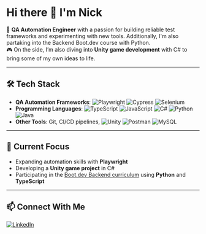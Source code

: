 # Hi there 👋 I'm Nick  

🚀 **QA Automation Engineer** with a passion for building reliable test frameworks and experimenting with new tools. Additionally, I'm also partaking into the Backend Boot.dev course with Python.  
🎮 On the side, I’m also diving into **Unity game development** with C# to bring some of my own ideas to life.  

---

## 🛠 Tech Stack
- **QA Automation Frameworks**: ![Playwright](https://img.shields.io/badge/-Playwright-2EAD33?logo=playwright&logoColor=white) ![Cypress](https://img.shields.io/badge/-Cypress-17202C?logo=cypress&logoColor=white) ![Selenium](https://img.shields.io/badge/-Selenium-43B02A?logo=selenium&logoColor=white)  
- **Programming Languages**: ![TypeScript](https://img.shields.io/badge/-TypeScript-3178C6?logo=typescript&logoColor=white) ![JavaScript](https://img.shields.io/badge/-JavaScript-F7DF1E?logo=javascript&logoColor=black) ![C#](https://img.shields.io/badge/-C%23-239120?logo=csharp&logoColor=white) ![Python](https://img.shields.io/badge/-Python-3776AB?logo=python&logoColor=white) ![Java](https://img.shields.io/badge/-Java-007396?logo=java&logoColor=white)
- **Other Tools**: Git, CI/CD pipelines, ![Unity](https://img.shields.io/badge/-Unity-000000?logo=unity&logoColor=white) ![Postman](https://img.shields.io/badge/-Postman-FF6C37?logo=postman&logoColor=white) ![MySQL](https://img.shields.io/badge/-MySQL-4479A1?logo=mysql&logoColor=white)  

---

## 🌱 Current Focus
- Expanding automation skills with **Playwright**  
- Developing a **Unity game project** in C#
- Participating in the [Boot.dev Backend curriculum](https://www.boot.dev/u/roguedev) using **Python** and **TypeScript**

---

## 📫 Connect With Me
[![LinkedIn](https://img.shields.io/badge/-LinkedIn-0077B5?logo=linkedin&logoColor=white)](https://www.linkedin.com/in/nicol%C3%A1s-riera-conde/)
